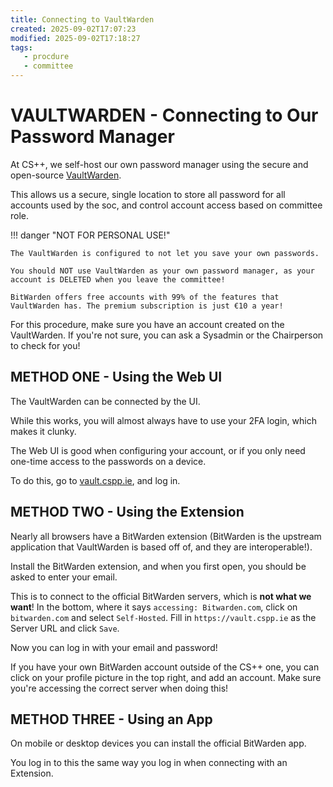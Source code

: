 ```yaml
---
title: Connecting to VaultWarden
created: 2025-09-02T17:07:23
modified: 2025-09-02T17:18:27
tags:
   - procdure
   - committee
---
```


# **VAULTWARDEN** - Connecting to Our Password Manager

At CS++, we self-host our own password manager using the secure and open-source [VaultWarden](https://github.com/dani-garcia/vaultwarden).

This allows us a secure, single location to store all password for all accounts used by the soc, and control account access based on committee role.

!!! danger "NOT FOR PERSONAL USE!"

	The VaultWarden is configured to not let you save your own passwords.

	You should NOT use VaultWarden as your own password manager, as your account is DELETED when you leave the committee!

	BitWarden offers free accounts with 99% of the features that VaultWarden has. The premium subscription is just €10 a year!

For this procedure, make sure you have an account created on the VaultWarden. If you're not sure, you can ask a Sysadmin or the Chairperson to check for you!

## **METHOD ONE** - Using the Web UI

The VaultWarden can be connected by the UI.

While this works, you will almost always have to use your 2FA login, which makes it clunky.

The Web UI is good when configuring your account, or if you only need one-time access to the passwords on a device.

To do this, go to [vault.cspp.ie](https://vault.cspp.ie), and log in.

## **METHOD TWO** - Using the Extension

Nearly all browsers have a BitWarden extension (BitWarden is the upstream application that VaultWarden is based off of, and they are interoperable!).

Install the BitWarden extension, and when you first open, you should be asked to enter your email.

This is to connect to the official BitWarden servers, which is **not what we want**! In the bottom, where it says `accessing: Bitwarden.com`, click on `bitwarden.com` and select `Self-Hosted`. Fill in `https://vault.cspp.ie` as the Server URL and click `Save`.

Now you can log in with your email and password!

If you have your own BitWarden account outside of the CS++ one, you can click on your profile picture in the top right, and add an account. Make sure you're accessing the correct server when doing this!

## **METHOD THREE** - Using an App

On mobile or desktop devices you can install the official BitWarden app.

You log in to this the same way you log in when connecting with an Extension.
